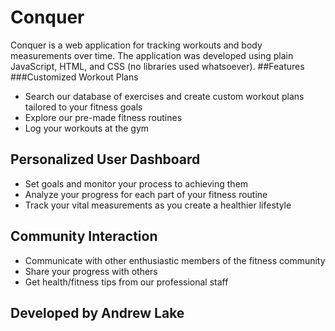 # Conquer
Conquer is a web application for tracking workouts 
and body measurements over time. The application was developed
using plain JavaScript, HTML, and CSS (no libraries used whatsoever).
##Features
###Customized Workout Plans    
* Search our database of exercises and create custom workout plans tailored to your fitness goals
* Explore our pre-made fitness routines
* Log your workouts at the gym

## Personalized User Dashboard
* Set goals and monitor your process to achieving them
* Analyze your progress for each part of your fitness routine
* Track your vital measurements as you create a healthier lifestyle

## Community Interaction
* Communicate with other enthusiastic members of the fitness community
* Share your progress with others
* Get health/fitness tips from our professional staff

## Developed by Andrew Lake
